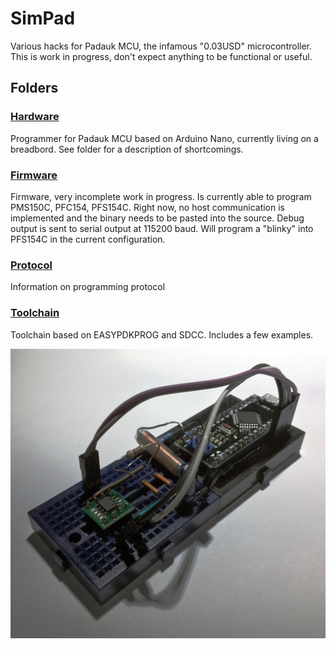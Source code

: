 # SimPad
Various hacks for Padauk MCU, the infamous "0.03USD" microcontroller. This is work in progress, don't expect anything to be functional or useful.

## Folders

### [Hardware](Hardware/)

Programmer for Padauk MCU based on Arduino Nano, currently living on a breadbord. See folder for a description of shortcomings.

### [Firmware](Firmware/)

Firmware, very incomplete work in progress. Is currently able to program PMS150C, PFC154, PFS154C. Right now, no host communication is implemented and the binary needs to be pasted into the source. Debug output is sent to serial output at 115200 baud. Will program a "blinky" into PFS154C in the current configuration. 

### [Protocol](Protocol/)

Information on programming protocol

### [Toolchain](Toolchain/)

Toolchain based on EASYPDKPROG and SDCC. Includes a few examples.

![Image of breadboard](hardware.jpg)
